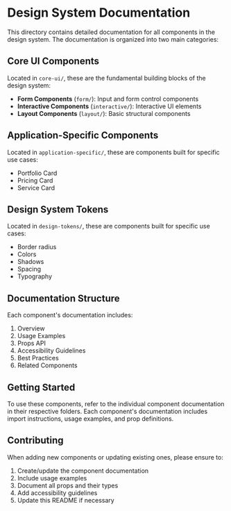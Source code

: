 # Design System Documentation

This directory contains detailed documentation for all components in the design system. The documentation is organized into two main categories:

## Core UI Components

Located in `core-ui/`, these are the fundamental building blocks of the design system:

- **Form Components** (`form/`): Input and form control components
- **Interactive Components** (`interactive/`): Interactive UI elements
- **Layout Components** (`layout/`): Basic structural components

## Application-Specific Components

Located in `application-specific/`, these are components built for specific use cases:

- Portfolio Card
- Pricing Card
- Service Card

## Design System Tokens

Located in `design-tokens/`, these are components built for specific use cases:

- Border radius
- Colors
- Shadows
- Spacing
- Typography

## Documentation Structure

Each component's documentation includes:

1. Overview
2. Usage Examples
3. Props API
4. Accessibility Guidelines
5. Best Practices
6. Related Components

## Getting Started

To use these components, refer to the individual component documentation in their respective folders. Each component's documentation includes import instructions, usage examples, and prop definitions.

## Contributing

When adding new components or updating existing ones, please ensure to:

1. Create/update the component documentation
2. Include usage examples
3. Document all props and their types
4. Add accessibility guidelines
5. Update this README if necessary
